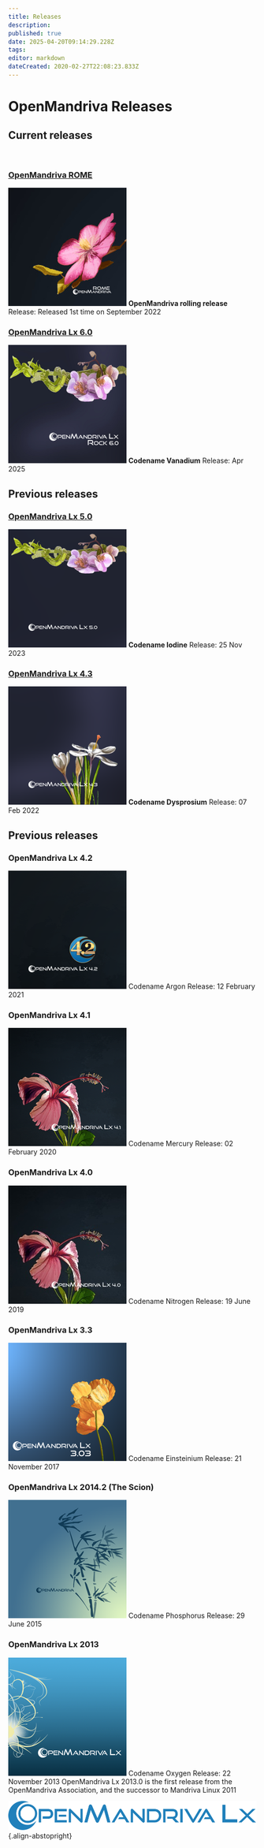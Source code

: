 ```yaml
---
title: Releases
description: 
published: true
date: 2025-04-20T09:14:29.228Z
tags: 
editor: markdown
dateCreated: 2020-02-27T22:08:23.833Z
---
```


# OpenMandriva Releases

## Current releases
<br>

### [OpenMandriva ROME](/distribution/releases/rome)
![omlx-rome-240px.jpg](/images/omlx-rome-240px.jpg)
**OpenMandriva rolling release**
Release: Released 1st time on September 2022
<br>


### [OpenMandriva Lx 6.0](/distribution/releases/omlx60/)
![omlx6.0-240px.png](/images/omlx6.0-240px.png)
**Codename Vanadium**
Release: Apr 2025
<br>

## Previous releases

### [OpenMandriva Lx 5.0](/distribution/releases/omlx50/)
![omlx5.0-240px.png](/images/omlx5.0-240px.png)
**Codename Iodine**
Release: 25 Nov 2023
<br>

### [OpenMandriva Lx 4.3](/distribution/releases/omlx43/)
![omlx4.3-240px.png](/images/omlx4.3-240px.png)
**Codename Dysprosium**
Release: 07 Feb 2022
<br>

## Previous releases

### OpenMandriva Lx 4.2
![omlx4.2-240px.png](/images/omlx4.2-240px.png)
Codename Argon
Release: 12 February 2021
<br>
 
### OpenMandriva Lx 4.1
![omlx4.1-240px.png](/images/omlx4.1-240px.png)
Codename Mercury
Release: 02 February 2020
<br>

### OpenMandriva Lx 4.0
![omlx4.0-240px.jpg](/images/omlx4.0-240px.jpg)
Codename Nitrogen
Release: 19 June 2019
<br>

### OpenMandriva Lx 3.3
![omlx3.3-240px.png](/images/omlx3.3-240px.png)
Codename Einsteinium
Release: 21 November 2017
<br>

### OpenMandriva Lx 2014.2 (The Scion)
![omlx2014-240px.png](/images/omlx2014-240px.png)
Codename Phosphorus
Release: 29 June 2015
<br>

### OpenMandriva Lx 2013
![omlx2013-240px.png](/images/omlx2013-240px.png)
Codename Oxygen
Release: 22 November 2013
OpenMandriva Lx 2013.0 is the first release from the OpenMandriva Association, and the successor to Mandriva Linux 2011
<br>

![header-tr-omlx.svg](/assets/header-tr-omlx.svg){.align-abstopright}
